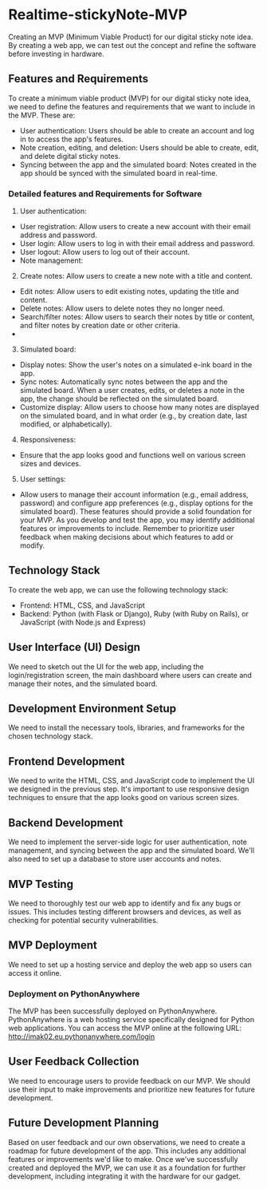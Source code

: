 # Realtime-stickyNote-MVP
Creating an MVP (Minimum Viable Product) for our digital sticky note idea. By creating a web app, we can test out the concept and refine the software before investing in hardware.

## Features and Requirements

To create a minimum viable product (MVP) for our digital sticky note idea, we need to define the features and requirements that we want to include in the MVP. These are:

- User authentication: Users should be able to create an account and log in to access the app's features.
- Note creation, editing, and deletion: Users should be able to create, edit, and delete digital sticky notes.
- Syncing between the app and the simulated board: Notes created in the app should be synced with the simulated board in real-time.

### Detailed features and Requirements for Software

1. User authentication:

- User registration: Allow users to create a new account with their email address and password.
- User login: Allow users to log in with their email address and password.
- User logout: Allow users to log out of their account.
- Note management:

2. Create notes: Allow users to create a new note with a title and content.
- Edit notes: Allow users to edit existing notes, updating the title and content.
- Delete notes: Allow users to delete notes they no longer need.
- Search/filter notes: Allow users to search their notes by title or content, and filter notes by creation date or other criteria.
- 
3. Simulated board:

- Display notes: Show the user's notes on a simulated e-ink board in the app.
- Sync notes: Automatically sync notes between the app and the simulated board. When a user creates, edits, or deletes a note in the app, the change should be reflected on the simulated board.
- Customize display: Allow users to choose how many notes are displayed on the simulated board, and in what order (e.g., by creation date, last modified, or alphabetically).

4. Responsiveness:

- Ensure that the app looks good and functions well on various screen sizes and devices.

5. User settings:

- Allow users to manage their account information (e.g., email address, password) and configure app preferences (e.g., display options for the simulated board).
These features should provide a solid foundation for your MVP. As you develop and test the app, you may identify additional features or improvements to include. Remember to prioritize user feedback when making decisions about which features to add or modify.

## Technology Stack
To create the web app, we can use the following technology stack:

- Frontend: HTML, CSS, and JavaScript
- Backend: Python (with Flask or Django), Ruby (with Ruby on Rails), or JavaScript (with Node.js and Express)

## User Interface (UI) Design

We need to sketch out the UI for the web app, including the login/registration screen, the main dashboard where users can create and manage their notes, and the simulated board.

## Development Environment Setup
We need to install the necessary tools, libraries, and frameworks for the chosen technology stack.

## Frontend Development
We need to write the HTML, CSS, and JavaScript code to implement the UI we designed in the previous step. It's important to use responsive design techniques to ensure that the app looks good on various screen sizes.

## Backend Development
We need to implement the server-side logic for user authentication, note management, and syncing between the app and the simulated board. We'll also need to set up a database to store user accounts and notes.

## MVP Testing
We need to thoroughly test our web app to identify and fix any bugs or issues. This includes testing different browsers and devices, as well as checking for potential security vulnerabilities.

## MVP Deployment
We need to set up a hosting service and deploy the web app so users can access it online.

### Deployment on PythonAnywhere
The MVP has been successfully deployed on PythonAnywhere. PythonAnywhere is a web hosting service specifically designed for Python web applications. You can access the MVP online at the following URL: http://imak02.eu.pythonanywhere.com/login


## User Feedback Collection
We need to encourage users to provide feedback on our MVP. We should use their input to make improvements and prioritize new features for future development.

## Future Development Planning
Based on user feedback and our own observations, we need to create a roadmap for future development of the app. This includes any additional features or improvements we'd like to make. Once we've successfully created and deployed the MVP, we can use it as a foundation for further development, including integrating it with the hardware for our gadget.
